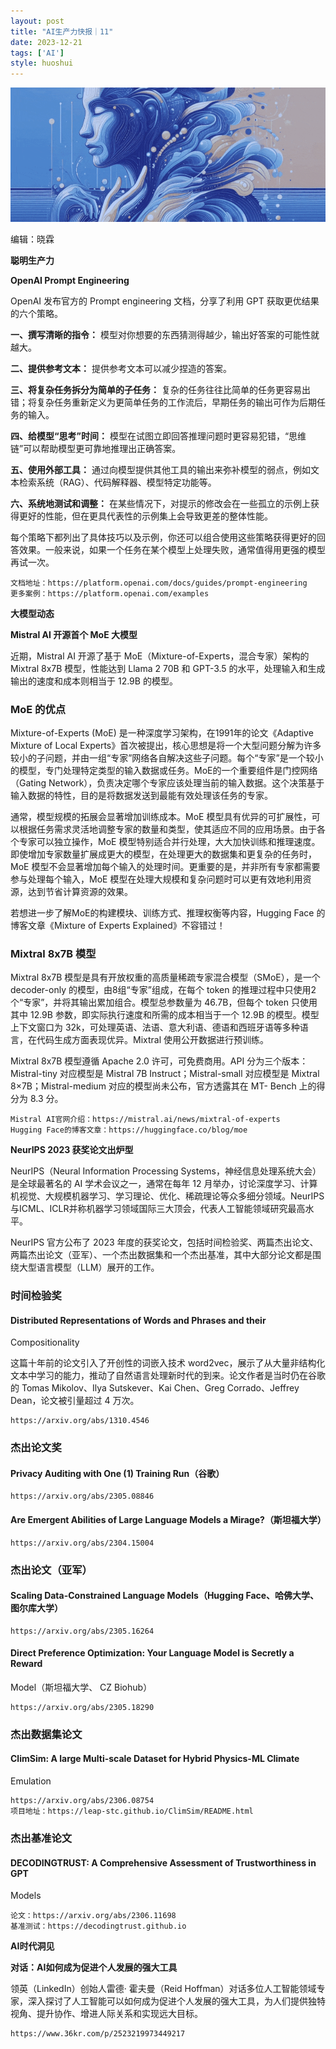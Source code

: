 ```yaml
---
layout: post
title: "AI生产力快报｜11"
date: 2023-12-21
tags: ['AI']
style: huoshui
---
```



![](/assets/images/b192cd858f0b452f8db9b2a0b00f2fc8.gif)

编辑：晓霖

**聪明生产力**

  

  

  
  
  
  
  
  
  
  
  
  
  
  
  
  
  
  
**OpenAI Prompt Engineering**  
  
  
  
  
  
  
  
  
  
  
  
  
  
  
  

OpenAI 发布官方的 Prompt engineering 文档，分享了利用 GPT 获取更优结果的六个策略。

**一、撰写清晰的指令：** 模型对你想要的东西猜测得越少，输出好答案的可能性就越大。

**二、提供参考文本：** 提供参考文本可以减少捏造的答案。

**三、将复杂任务拆分为简单的子任务：**
复杂的任务往往比简单的任务更容易出错；将复杂任务重新定义为更简单任务的工作流后，早期任务的输出可作为后期任务的输入。

**四、给模型“思考”时间：** 模型在试图立即回答推理问题时更容易犯错，“思维链”可以帮助模型更可靠地推理出正确答案。

**五、使用外部工具：** 通过向模型提供其他工具的输出来弥补模型的弱点，例如文本检索系统（RAG）、代码解释器、模型特定功能等。

**六、系统地测试和调整：** 在某些情况下，对提示的修改会在一些孤立的示例上获得更好的性能，但在更具代表性的示例集上会导致更差的整体性能。

每个策略下都列出了具体技巧以及示例，你还可以组合使用这些策略获得更好的回答效果。一般来说，如果一个任务在某个模型上处理失败，通常值得用更强的模型再试一次。

    
    
    文档地址：https://platform.openai.com/docs/guides/prompt-engineering  
    更多案例：https://platform.openai.com/examples

  

  

  

  

  

  

  

  

  

  

  

  

**大模型动态**

  

  

  
  
  
  
  
  
  
  
  
  
  
  
  
  
  
  
**Mistral AI 开源首个 MoE 大模型**  
  
  
  
  
  
  
  
  
  
  
  
  
  
  
  
  

近期，Mistral AI 开源了基于 MoE（Mixture-of-Experts，混合专家）架构的 Mixtral 8x7B 模型，性能达到 Llama
2 70B 和 GPT-3.5 的水平，处理输入和生成输出的速度和成本则相当于 12.9B 的模型。

### MoE 的优点

Mixture-of-Experts (MoE) 是一种深度学习架构，在1991年的论文《Adaptive Mixture of Local
Experts》首次被提出，核心思想是将一个大型问题分解为许多较小的子问题，并由一组“专家”网络各自解决这些子问题。每个“专家”是一个较小的模型，专门处理特定类型的输入数据或任务。MoE的一个重要组件是门控网络（Gating
Network），负责决定哪个专家应该处理当前的输入数据。这个决策基于输入数据的特性，目的是将数据发送到最能有效处理该任务的专家。

通常，模型规模的拓展会显著增加训练成本。MoE
模型具有优异的可扩展性，可以根据任务需求灵活地调整专家的数量和类型，使其适应不同的应用场景。由于各个专家可以独立操作，MoE
模型特别适合并行处理，大大加快训练和推理速度。即使增加专家数量扩展成更大的模型，在处理更大的数据集和更复杂的任务时，MoE
模型不会显著增加每个输入的处理时间。更重要的是，并非所有专家都需要参与处理每个输入，MoE
模型在处理大规模和复杂问题时可以更有效地利用资源，达到节省计算资源的效果。

若想进一步了解MoE的构建模块、训练方式、推理权衡等内容，Hugging Face 的博客文章《Mixture of Experts
Explained》不容错过！

### Mixtral 8x7B 模型

Mixtral 8x7B 模型是具有开放权重的高质量稀疏专家混合模型（SMoE），是一个 decoder-only 的模型，由8组“专家”组成，在每个
token 的推理过程中只使用2个“专家”，并将其输出累加组合。模型总参数量为 46.7B，但每个 token 只使用其中 12.9B
参数，即实际执行速度和所需的成本相当于一个 12.9B 的模型。模型上下文窗口为
32k，可处理英语、法语、意大利语、德语和西班牙语等多种语言，在代码生成方面表现优异。Mixtral 使用公开数据进行预训练。

Mixtral 8x7B 模型遵循 Apache 2.0 许可，可免费商用。API 分为三个版本：Mistral-tiny 对应模型是 Mistral 7B
Instruct；Mistral-small 对应模型是 Mixtral 8×7B；Mistral-medium 对应的模型尚未公布，官方透露其在 MT-
Bench 上的得分为 8.3 分。

    
    
    Mistral AI官网介绍：https://mistral.ai/news/mixtral-of-experts  
    Hugging Face的博客文章：https://huggingface.co/blog/moe

  

  

  

  

  

  

  

  

  

  

  

  

  

  

  
  
  
  
  
  
  
  
  
  
  
  
  
  
  
  
**NeurIPS 2023 获奖论文出炉型**  
  
  
  
  
  
  
  
  
  
  
  
  
  
  
  
  

NeurIPS（Neural Information Processing Systems，神经信息处理系统大会）是全球最著名的 AI
学术会议之一，通常在每年 12
月举办，讨论深度学习、计算机视觉、大规模机器学习、学习理论、优化、稀疏理论等众多细分领域。NeurIPS与ICML、ICLR并称机器学习领域国际三大顶会，代表人工智能领域研究最高水平。

NeurIPS 官方公布了 2023
年度的获奖论文，包括时间检验奖、两篇杰出论文、两篇杰出论文（亚军）、一个杰出数据集和一个杰出基准，其中大部分论文都是围绕大型语言模型（LLM）展开的工作。

### 时间检验奖

#### Distributed Representations of Words and Phrases and their
Compositionality

这篇十年前的论文引入了开创性的词嵌入技术 word2vec，展示了从大量非结构化文本中学习的能力，推动了自然语言处理新时代的到来。论文作者是当时仍在谷歌的
Tomas Mikolov、Ilya Sutskever、Kai Chen、Greg Corrado、Jeffrey Dean，论文被引量超过 4 万次。

    
    
    https://arxiv.org/abs/1310.4546

### 杰出论文奖

#### Privacy Auditing with One (1) Training Run（谷歌）

    
    
    https://arxiv.org/abs/2305.08846

#### Are Emergent Abilities of Large Language Models a Mirage?（斯坦福大学）

    
    
    https://arxiv.org/abs/2304.15004

### 杰出论文（亚军）

#### Scaling Data-Constrained Language Models（Hugging Face、哈佛大学、图尔库大学）

    
    
    https://arxiv.org/abs/2305.16264

#### Direct Preference Optimization: Your Language Model is Secretly a Reward
Model（斯坦福大学、 CZ Biohub）

    
    
    https://arxiv.org/abs/2305.18290  
    

### 杰出数据集论文

#### ClimSim: A large Multi-scale Dataset for Hybrid Physics-ML Climate
Emulation

    
    
    https://arxiv.org/abs/2306.08754  
    项目地址：https://leap-stc.github.io/ClimSim/README.html  
    

### 杰出基准论文

#### DECODINGTRUST: A Comprehensive Assessment of Trustworthiness in GPT
Models

    
    
    论文：https://arxiv.org/abs/2306.11698  
    基准测试：https://decodingtrust.github.io

  

  

  

  

  

  

  

  

  

  

  

**AI时代洞见**

  

  

  
  
  
  
  
  
  
  
  
  
  
  
  
  
  
  
**对话：AI如何成为促进个人发展的强大工具**  
  
  
  
  
  
  
  
  
  
  
  
  
  
  
  
  

领英（LinkedIn）创始人雷德· 霍夫曼（Reid
Hoffman）对话多位人工智能领域专家，深入探讨了人工智能可以如何成为促进个人发展的强大工具，为人们提供独特视角、提升协作、增进人际关系和实现远大目标。

    
    
    https://www.36kr.com/p/2523219973449217

